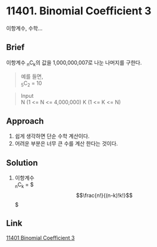 # 11401. Binomial Coefficient 3  
이항계수, 수학...  

## Brief  
이항계수 <sub>n</sub>C<sub>k</sub>의 값을 1,000,000,007로 나눈 나머지를 구한다.  

> 예를 들면,  
> <sub>5</sub>C<sub>2</sub> = 10  

> Input  
> N (1 <= N <= 4,000,000) K (1 <= K <= N)  

## Approach  
1. 쉽게 생각하면 단순 수학 계산이다.  
2. 어려운 부분은 너무 큰 수를 계산 한다는 것이다.  

## Solution  
1. 이항계수  
<sub>n</sub>C<sub>k</sub> = $$$\frac{n!}{(n-k)!k!}$$$  

## Link  
[11401 Binomial Coefficient 3](https://www.acmicpc.net/problem/11401)  
